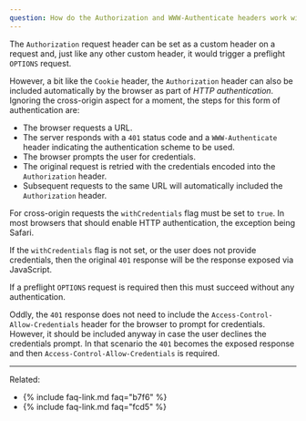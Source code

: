 ```yaml
---
question: How do the Authorization and WWW-Authenticate headers work with CORS?
---
```


The `Authorization` request header can be set as a custom header on a request and, just like any other custom header, it
would trigger a preflight `OPTIONS` request.

However, a bit like the `Cookie` header, the `Authorization` header can also be included automatically by the browser as
part of *HTTP authentication*. Ignoring the cross-origin aspect for a moment, the steps for this form of authentication
are:

* The browser requests a URL.
* The server responds with a `401` status code and a `WWW-Authenticate` header indicating the authentication scheme to
  be used.
* The browser prompts the user for credentials.
* The original request is retried with the credentials encoded into the `Authorization` header.
* Subsequent requests to the same URL will automatically included the `Authorization` header.

For cross-origin requests the `withCredentials` flag must be set to `true`. In most browsers that should enable HTTP
authentication, the exception being Safari.

<!-- TODO: Investigate Safari more -->

If the `withCredentials` flag is not set, or the user does not provide credentials, then the original `401` response will
be the response exposed via JavaScript.

If a preflight `OPTIONS` request is required then this must succeed without any authentication.

Oddly, the `401` response does not need to include the `Access-Control-Allow-Credentials` header for the browser to
prompt for credentials. However, it should be included anyway in case the user declines the credentials prompt. In that
scenario the `401` becomes the exposed response and then `Access-Control-Allow-Credentials` is required.

---

Related:

* {% include faq-link.md faq="b7f6" %}
* {% include faq-link.md faq="fcd5" %}
